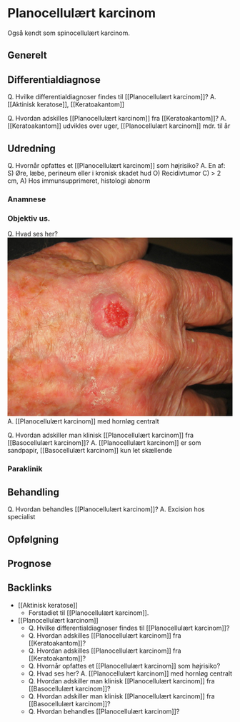# Planocellulært karcinom
Også kendt som spinocellulært karcinom.

## Generelt


## Differentialdiagnose
Q. Hvilke differentialdiagnoser findes til [[Planocellulært karcinom]]?
A. [[Aktinisk keratose]], [[Keratoakantom]]

Q. Hvordan adskilles [[Planocellulært karcinom]] fra [[Keratoakantom]]?
A. [[Keratoakantom]] udvikles over uger, [[Planocellulært karcinom]] mdr. til år

## Udredning
Q. Hvornår opfattes et [[Planocellulært karcinom]] som højrisiko?
A. En af: S) Øre, læbe, perineum eller i kronisk skadet hud O) Recidivtumor C) > 2 cm, A) Hos immunsupprimeret, histologi abnorm

### Anamnese

### Objektiv us.
Q. Hvad ses her?
![](BearImages/F196E008-C73E-4341-B9EB-7D2F042C31E1-30450-00003EEED993A787/IMG_8288asquamouscelllg.jpg)
A. [[Planocellulært karcinom]] med hornløg centralt

Q. Hvordan adskiller man klinisk [[Planocellulært karcinom]] fra [[Basocellulært karcinom]]?
A. [[Planocellulært karcinom]] er som sandpapir, [[Basocellulært karcinom]] kun let skællende

### Paraklinik

## Behandling
Q. Hvordan behandles [[Planocellulært karcinom]]?
A. Excision hos specialist

## Opfølgning


## Prognose



## Backlinks
* [[Aktinisk keratose]]
	* Forstadiet til [[Planocellulært karcinom]].
* [[Planocellulært karcinom]]
	* Q. Hvilke differentialdiagnoser findes til [[Planocellulært karcinom]]?
	* Q. Hvordan adskilles [[Planocellulært karcinom]] fra [[Keratoakantom]]?
	* Q. Hvordan adskilles [[Planocellulært karcinom]] fra [[Keratoakantom]]?
	* Q. Hvornår opfattes et [[Planocellulært karcinom]] som højrisiko?
	* Q. Hvad ses her?
A. [[Planocellulært karcinom]] med hornløg centralt
	* Q. Hvordan adskiller man klinisk [[Planocellulært karcinom]] fra [[Basocellulært karcinom]]?
	* Q. Hvordan adskiller man klinisk [[Planocellulært karcinom]] fra [[Basocellulært karcinom]]?
	* Q. Hvordan behandles [[Planocellulært karcinom]]?

<!-- #anki/tag/med/Derma #anki/deck/Medicine -->

<!-- {BearID:1F5F4BE7-FB04-4772-9BB8-F889632128C9-30450-00003EEAE2A92E66} -->
